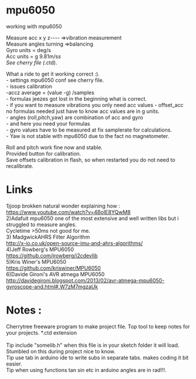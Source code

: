 # mpu6050
working with mpu6050<br />

Measure acc x y z---- =>vibration measurement<br />
Measure angles turning =>balancing<br />
Gyro units = deg/s<br />
Acc units = g  9.81m/s*s<br />
See cherry file (*.ctd).

What a ride to get it working correct :).<br />
    - settings mpu6050 conf see cherry file.<br />
    - issues calibration <br />
        -accz average = (value -g) /samples <br />
    - formulas jeezes got lost in the beginning what is correct. <br />
            - if you want to measure vibrations you only need acc values - offset_acc <br />
               no formulas needed just have to know acc values are in g units.<br />
            - angles (roll,pitch,yaw) are combination of acc and gyro <br />
                   - and here you need your formulas <br />
                   - gyro values have to be measured at fix samplerate for calculations.<br />
            - Yaw is not stable with mpu6050 due to the fact no magnetometer.<br />   
            
Roll and pitch work fine now and stable.<br /> 
Provided button for calibration. <br /> 
Save offsets calibration in flash, so when restarted you do not need to recalibrate.

#  Links
1)joop brokken natural wonder explaining how : https://www.youtube.com/watch?v=4BoIE8YQwM8 <br />
2)Adafuit mpu6050 one of the most extensive and well written libs but i struggled to measure angles.<br />
     Cycletime >50ms not good for me. <br />
3) MadgwickAHRS Filter Algorithm<br />
          http://x-io.co.uk/open-source-imu-and-ahrs-algorithms/<br />
4)Jeff Rowberg's MPU6050<br />
          https://github.com/jrowberg/i2cdevlib<br />
5)Kris Winer's MPU6050<br />
          https://github.com/kriswiner/MPU6050 <br /> 
6)Davide Gironi's AVR atmega MPU6050<br/>
          http://davidegironi.blogspot.com/2013/02/avr-atmega-mpu6050-gyroscope-and.html#.W7zM7mgzaUk  <br />

 # Notes :<br />
Cherrytree freeware program to make project file. Top tool to keep notes for your projects. *.ctd extension <br />
                   <br />
Tip include "somelib.h" when this file is in your sketch folder it will load. Stumbled on this during project nice to know.<br />
Tip use tab in arduino ide to write subs in separate tabs. makes coding it bit easier.<br />
Tip when using functions tan sin etc in arduino angles are in rad!!!.<br />

